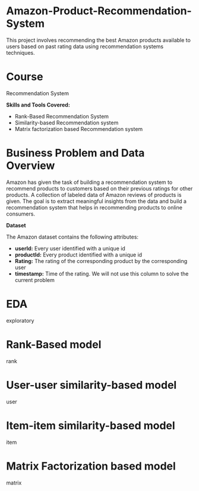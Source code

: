 # Amazon-Product-Recommendation-System
This project involves recommending the best Amazon products available to users based on past rating data using recommendation systems techniques.

# Course
Recommendation System

**Skills and Tools Covered:**

* Rank-Based Recommendation System
* Similarity-based Recommendation system
* Matrix factorization based Recommendation system

# Business Problem and Data Overview
Amazon has given the task of building a recommendation system to recommend products to customers based on their previous ratings for other products. A collection of labeled data of Amazon reviews of products is given. The goal is to extract meaningful insights from the data and build a recommendation system that helps in recommending products to online consumers.

**Dataset**

The Amazon dataset contains the following attributes:

*  **userId:** Every user identified with a unique id
*  **productId:** Every product identified with a unique id
*  **Rating:** The rating of the corresponding product by the corresponding user
*  **timestamp:** Time of the rating. We will not use this column to solve the current problem

# EDA
exploratory

# Rank-Based model
rank

# User-user similarity-based model
user

# Item-item similarity-based model
item

# Matrix Factorization based model
matrix


